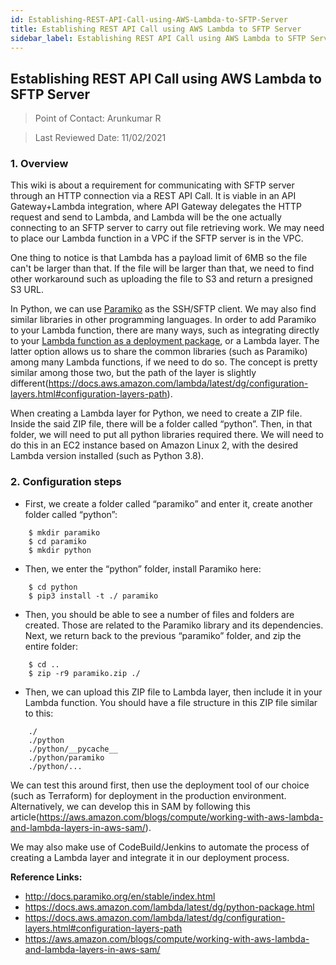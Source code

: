 ```yaml
---
id: Establishing-REST-API-Call-using-AWS-Lambda-to-SFTP-Server
title: Establishing REST API Call using AWS Lambda to SFTP Server
sidebar_label: Establishing REST API Call using AWS Lambda to SFTP Server
---
```

## Establishing REST API Call using AWS Lambda to SFTP Server

> Point of Contact: Arunkumar R

> Last Reviewed Date: 11/02/2021

### 1. Overview

This wiki is about a requirement for communicating with SFTP server through an HTTP connection via a REST API Call. It is viable in an API Gateway+Lambda integration, where API Gateway delegates the HTTP request and send to Lambda, and Lambda will be the one actually connecting to an SFTP server to carry out file retrieving work. We may need to place our Lambda function in a VPC if the SFTP server is in the VPC.

One thing to notice is that Lambda has a payload limit of 6MB so the file can't be larger than that. If the file will be larger than that, we need to find other workaround such as uploading the file to S3 and return a presigned S3 URL. 

In Python, we can use [Paramiko](http://docs.paramiko.org/en/stable/index.html) as the SSH/SFTP client. We may also find similar libraries in other programming languages. In order to add Paramiko to your Lambda function, there are many ways, such as integrating directly to your [Lambda function as a deployment package](https://docs.aws.amazon.com/lambda/latest/dg/python-package.html), or a Lambda layer. The latter option allows us to share the common libraries (such as Paramiko) among many Lambda functions, if we need to do so. The concept is pretty similar among those two, but the path of the layer is slightly different(https://docs.aws.amazon.com/lambda/latest/dg/configuration-layers.html#configuration-layers-path).

When creating a Lambda layer for Python, we need to create a ZIP file. Inside the said ZIP file, there will be a folder called “python”. Then, in that folder, we will need to put all python libraries required there. We will need to do this in an EC2 instance based on Amazon Linux 2, with the desired Lambda version installed (such as Python 3.8).

### 2. Configuration steps

* First, we create a folder called “paramiko” and enter it, create another folder called “python”:
```
    $ mkdir paramiko
    $ cd paramiko
    $ mkdir python
```

* Then, we enter the “python” folder, install Paramiko here:
```
    $ cd python
    $ pip3 install -t ./ paramiko
```

* Then, you should be able to see a number of files and folders are created. Those are related to the Paramiko library and its dependencies. Next, we return back to the previous “paramiko” folder, and zip the entire folder:
```
    $ cd ..
    $ zip -r9 paramiko.zip ./
```

* Then, we can upload this ZIP file to Lambda layer, then include it in your Lambda function. You should have a file structure in this ZIP file similar to this:
```
    ./
    ./python
    ./python/__pycache__
    ./python/paramiko
    ./python/...
```

We can test this around first, then use the deployment tool of our choice (such as Terraform) for deployment in the production environment. Alternatively, we can develop this in SAM by following this article(https://aws.amazon.com/blogs/compute/working-with-aws-lambda-and-lambda-layers-in-aws-sam/).

We may also make use of CodeBuild/Jenkins to automate the process of creating a Lambda layer and integrate it in our deployment process.

**Reference Links:**
* http://docs.paramiko.org/en/stable/index.html
* https://docs.aws.amazon.com/lambda/latest/dg/python-package.html
* https://docs.aws.amazon.com/lambda/latest/dg/configuration-layers.html#configuration-layers-path
* https://aws.amazon.com/blogs/compute/working-with-aws-lambda-and-lambda-layers-in-aws-sam/
